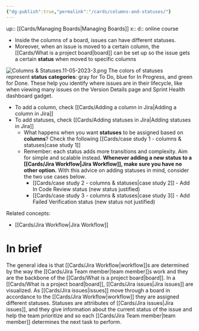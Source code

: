 ```yaml
---
{"dg-publish":true,"permalink":"/cards/columns-and-statuses/"}
---
```


up:: [[Cards/Managing Boards\|Managing Boards]] 
x:: 
d:: online course

- Inside the columns of a board, issues can have different statuses. 
- Moreover, when an issue is moved to a certain column, the [[Cards/What is a project board\|board]] can be set up so the issue gets a certain **status** when moved to specific columns 


![Columns & Statuses.11-05-2023-3.png](/img/user/Extras/Images/Columns%20&%20Statuses.11-05-2023-3.png)
The colors of statuses represent **status categories**: gray for To Do, blue for In Progress, and green for Done. These help you identify where issues are in their lifecycle, like when viewing many issues on the Version Details page and Sprint Health dashboard gadget.

- To add a column, check [[Cards/Adding a column in Jira\|Adding a column in Jira]]
- To add statuses, check [[Cards/Adding statuses in Jira\|Adding statuses in Jira]]
	- What happens when you want **statuses** to be assigned based on **columns**? Check the following [[Cards/case study 1 - columns & statuses\|case study 1]]
	- Remember: each status adds more transitions and complexity. Aim for simple and scalable instead. **Whenever adding a new status to a [[Cards/Jira Workflow\|Jira Workflow]], make sure you have no other option.** With this advice on adding statuses in mind, consider the two use cases below.
		- [[Cards/case study 2 - columns & statuses\|case study 2]] - Add In Code Review status (new status justified)
		- [[Cards/case study 3 - columns & statuses\|case study 3]] - Add Failed Verification status (new status not justified)

Related concepts: 
- [[Cards/Jira Workflow\|Jira Workflow]]

# In brief

The general idea is that [[Cards/Jira Workflow\|workflow]]s are determined by the way the [[Cards/Jira Team member\|team member]]s work and they are the backbone of the [[Cards/What is a project board\|board]]. In a [[Cards/What is a project board\|board]], [[Cards/Jira issues\|Jira issues]] are visualized. As [[Cards/Jira issues\|issues]] move through a board in accordance to the [[Cards/Jira Workflow\|workflow]] they are assigned different statuses. Statuses are attriibutes of [[Cards/Jira issues\|Jira issues]], and they give information about the current status of the issue and help the team prioritize and so each [[Cards/Jira Team member\|team member]] determines the next task to perform. 


